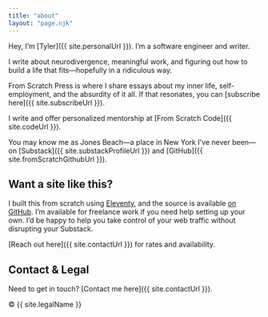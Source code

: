 ```yaml
---
title: "about"
layout: "page.njk"
---
```


Hey, I’m [Tyler]({{ site.personalUrl }}). I’m a software engineer and writer.

I write about neurodivergence, meaningful work, and figuring out how to build a life that fits—hopefully in a ridiculous way.

From Scratch Press is where I share essays about my inner life, self-employment, and the absurdity of it all. If that resonates, you can [subscribe here]({{ site.subscribeUrl }}).

I write and offer personalized mentorship at [From Scratch Code]({{ site.codeUrl }}).

You may know me as Jones Beach—a place in New York I've never been—on [Substack]({{ site.substackProfileUrl }}) and [GitHub]({{ site.fromScratchGithubUrl }}).

## Want a site like this?

I built this from scratch using [Eleventy](https://www.11ty.dev/), and the source is available [on GitHub](https://github.com/JonesBeach/fromscratchpress-site). I’m available for freelance work if you need help setting up your own. I’d be happy to help you take control of your web traffic without disrupting your Substack.

[Reach out here]({{ site.contactUrl }}) for rates and availability.

## Contact & Legal

Need to get in touch? [Contact me here]({{ site.contactUrl }}).

&copy; <span id="year"></span> {{ site.legalName }}

<script>
  document.getElementById("year").textContent = new Date().getFullYear();
</script>
